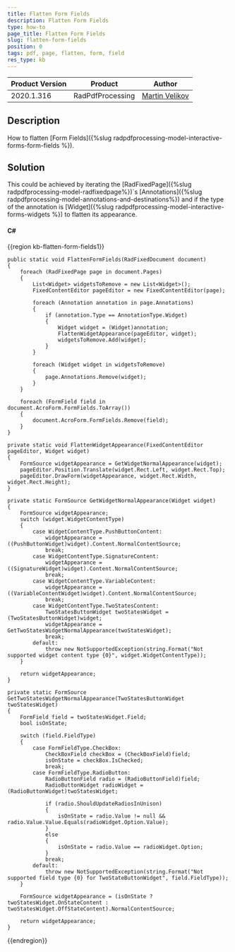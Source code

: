 ```yaml
---
title: Flatten Form Fields
description: Flatten Form Fields
type: how-to
page_title: Flatten Form Fields
slug: flatten-form-fields
position: 0
tags: pdf, page, flatten, form, field
res_type: kb
---
```


<table>
<thead>
	<tr>
		<th>Product Version</th>
		<th>Product</th>
		<th>Author</th>
	</tr>
</thead>
<tbody>
	<tr>
		<td>2020.1.316</td>
		<td>RadPdfProcessing</td>
		<td><a href="https://www.telerik.com/blogs/author/martin-velikov">Martin Velikov</a></td>
	</tr>
</tbody>
</table>

## Description

How to flatten [Form Fields]({%slug radpdfprocessing-model-interactive-forms-form-fields %}).

## Solution

This could be achieved by iterating the [RadFixedPage]({%slug radpdfprocessing-model-radfixedpage%})`s [Annotations]({%slug radpdfprocessing-model-annotations-and-destinations%}) and if the type of the annotation is [Widget]({%slug radpdfprocessing-model-interactive-forms-widgets %}) to flatten its appearance.

#### __C#__

{{region kb-flatten-form-fields1}}

	public static void FlattenFormFields(RadFixedDocument document)
	{
		foreach (RadFixedPage page in document.Pages)
		{
			List<Widget> widgetsToRemove = new List<Widget>();
			FixedContentEditor pageEditor = new FixedContentEditor(page);

			foreach (Annotation annotation in page.Annotations)
			{
				if (annotation.Type == AnnotationType.Widget)
				{
					Widget widget = (Widget)annotation;
					FlattenWidgetAppearance(pageEditor, widget);
					widgetsToRemove.Add(widget);
				}
			}

			foreach (Widget widget in widgetsToRemove)
			{
				page.Annotations.Remove(widget);
			}
		}

		foreach (FormField field in document.AcroForm.FormFields.ToArray())
		{
			document.AcroForm.FormFields.Remove(field);
		}
	}

	private static void FlattenWidgetAppearance(FixedContentEditor pageEditor, Widget widget)
	{
		FormSource widgetAppearance = GetWidgetNormalAppearance(widget);
		pageEditor.Position.Translate(widget.Rect.Left, widget.Rect.Top);
		pageEditor.DrawForm(widgetAppearance, widget.Rect.Width, widget.Rect.Height);
	}

	private static FormSource GetWidgetNormalAppearance(Widget widget)
	{
		FormSource widgetAppearance;
		switch (widget.WidgetContentType)
		{
			case WidgetContentType.PushButtonContent:
				widgetAppearance = ((PushButtonWidget)widget).Content.NormalContentSource;
				break;
			case WidgetContentType.SignatureContent:
				widgetAppearance = ((SignatureWidget)widget).Content.NormalContentSource;
				break;
			case WidgetContentType.VariableContent:
				widgetAppearance = ((VariableContentWidget)widget).Content.NormalContentSource;
				break;
			case WidgetContentType.TwoStatesContent:
				TwoStatesButtonWidget twoStatesWidget = (TwoStatesButtonWidget)widget;
				widgetAppearance = GetTwoStatesWidgetNormalAppearance(twoStatesWidget);
				break;
			default:
				throw new NotSupportedException(string.Format("Not supported widget content type {0}", widget.WidgetContentType));
		}

		return widgetAppearance;
	}

	private static FormSource GetTwoStatesWidgetNormalAppearance(TwoStatesButtonWidget twoStatesWidget)
	{
		FormField field = twoStatesWidget.Field;
		bool isOnState;

		switch (field.FieldType)
		{
			case FormFieldType.CheckBox:
				CheckBoxField checkBox = (CheckBoxField)field;
				isOnState = checkBox.IsChecked;
				break;
			case FormFieldType.RadioButton:
				RadioButtonField radio = (RadioButtonField)field;
				RadioButtonWidget radioWidget = (RadioButtonWidget)twoStatesWidget;

				if (radio.ShouldUpdateRadiosInUnison)
				{
					isOnState = radio.Value != null && radio.Value.Value.Equals(radioWidget.Option.Value);
				}
				else
				{
					isOnState = radio.Value == radioWidget.Option;
				}
				break;
			default:
				throw new NotSupportedException(string.Format("Not supported field type {0} for TwoStateButtonWidget", field.FieldType));
		}

		FormSource widgetAppearance = (isOnState ? twoStatesWidget.OnStateContent : twoStatesWidget.OffStateContent).NormalContentSource;

		return widgetAppearance;
	}

{{endregion}}
